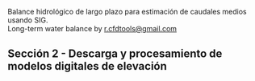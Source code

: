 Balance hidrológico de largo plazo para estimación de caudales medios usando SIG.  
Long-term water balance by r.cfdtools@gmail.com

## Sección 2 - Descarga y procesamiento de modelos digitales de elevación
